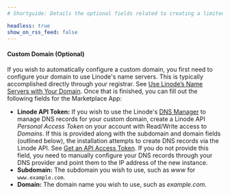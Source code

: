 ```yaml
---
# Shortguide: Details the optional fields related to creating a limited user account on a Marketplace App.

headless: true
show_on_rss_feed: false
---
```


#### Custom Domain (Optional)

If you wish to automatically configure a custom domain, you first need to configure your domain to use Linode's name servers. This is typically accomplished directly through your registrar. See [Use Linode’s Name Servers with Your Domain](/docs/products/networking/dns-manager/guides/authoritative-name-servers/). Once that is finished, you can fill out the following fields for the Marketplace App:

- **Linode API Token:** If you wish to use the Linode's [DNS Manager](/docs/products/networking/dns-manager/) to manage DNS records for your custom domain, create a Linode API *Personal Access Token* on your account with Read/Write access to *Domains*. If this is provided along with the subdomain and domain fields (outlined below), the installation attempts to create DNS records via the Linode API. See [Get an API Access Token](/docs/products/platform/accounts/guides/manage-api-tokens/). If you do not provide this field, you need to manually configure your DNS records through your DNS provider and point them to the IP address of the new instance.
- **Subdomain:** The subdomain you wish to use, such as *www* for `www.example.com`.
- **Domain:** The domain name you wish to use, such as *example.com*.